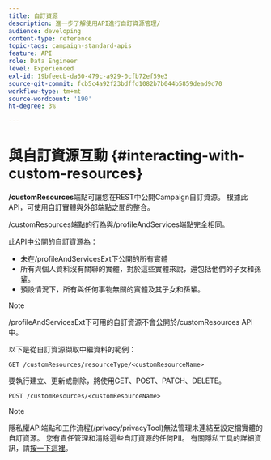 ```yaml
---
title: 自訂資源
description: 進一步了解使用API進行自訂資源管理/
audience: developing
content-type: reference
topic-tags: campaign-standard-apis
feature: API
role: Data Engineer
level: Experienced
exl-id: 19bfeecb-da60-479c-a929-0cfb72ef59e3
source-git-commit: fcb5c4a92f23bdffd1082b7b044b5859dead9d70
workflow-type: tm+mt
source-wordcount: '190'
ht-degree: 3%

---
```


# 與自訂資源互動 {#interacting-with-custom-resources}

**/customResources**&#x200B;端點可讓您在REST中公開Campaign自訂資源。 根據此API，可使用自訂實體與外部端點之間的整合。

/customResources端點的行為與/profileAndServices端點完全相同。

此API中公開的自訂資源為：

* 未在/profileAndServicesExt下公開的所有實體
* 所有與個人資料沒有關聯的實體，對於這些實體來說，還包括他們的子女和孫輩。
* 預設情況下，所有與任何事物無關的實體及其子女和孫輩。

>[!NOTE]
>/profileAndServicesExt下可用的自訂資源不會公開於/customResources API中。


以下是從自訂資源擷取中繼資料的範例：

```
GET /customResources/resourceType/<customResourceName>
```

要執行建立、更新或刪除，將使用GET、POST、PATCH、DELETE。

```
POST /customResources/<customResourceName>
```

>[!NOTE]
>隱私權API端點和工作流程(/privacy/privacyTool)無法管理未連結至設定檔實體的自訂資源。
>您有責任管理和清除這些自訂資源的任何PII。 有關隱私工具的詳細資訊，請[按一下這裡](../../api/using/creating-a-privacy-request.md)。
